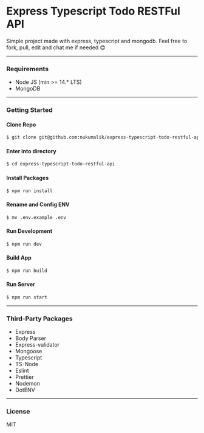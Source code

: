 # Express Typescript Todo RESTFul API

Simple project made with express, typescript and mongodb. Feel free to fork, pull, edit and chat me if needed 😊

---

### Requirements

- Node JS (min >= 14.\* LTS)
- MongoDB

---

### Getting Started

#### Clone Repo

```bash
$ git clone git@github.com:nukumalik/express-typescript-todo-restful-api.git
```

#### Enter into directory

```bash
$ cd express-typescript-todo-restful-api
```

#### Install Packages

```bash
$ npm run install
```

#### Rename and Config ENV

```bash
$ mv .env.example .env
```

#### Run Development

```bash
$ npm run dev
```

#### Build App

```bash
$ npm run build
```

#### Run Server

```bash
$ npm run start
```

---

### Third-Party Packages

- Express
- Body Parser
- Express-validator
- Mongoose
- Typescript
- TS-Node
- Eslint
- Prettier
- Nodemon
- DotENV

---

### License

MIT
